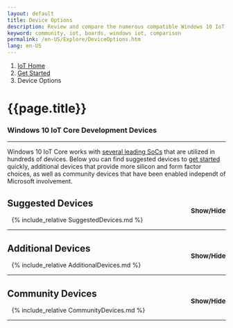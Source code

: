 ```yaml
---
layout: default
title: Device Options
description: Review and compare the numerous compatible Windows 10 IoT Core development boards
keyword: community, iot, boards, windows iot, comparison
permalink: /en-US/Explore/DeviceOptions.htm
lang: en-US
---
```

<style>
.sectionControls
{
	font-size:15px;
	float:right;
	position:relative;
	top:20px;
}
.sectionControls a
{
	padding-left: 10px;
}
.section {
	padding-left: 10px;
}
</style>

<ol class="breadcrumb">
  <li>
    <a href="https://developer.microsoft.com/en-us/windows/iot">IoT Home</a>
  </li>
  <li>
    <a href="{{site.baseurl}}/{{page.lang}}/GetStarted.htm">Get Started</a>
  </li>
  <li class="active">Device Options</li>
</ol>

<h1 class="page-title">{{page.title}}</h1>

<h3>Windows 10 IoT Core Development Devices</h3>
<hr>
<p>Windows 10 IoT Core works with <a href="{{site.baseurl}}/{{page.lang}}/explore/SoC.htm">several leading SoCs</a> that are utilized in hundreds of devices. Below you can find suggested devices to <a href="{{site.baseurl}}/{{page.lang}}/GetStarted.htm">get started</a> quickly, additional devices that provide more silicon and form factor choices, as well as community devices that have been enabled independt of Microsoft involvement. </p>

<h2> <a onClick="toggleSection('SuggestedDevices');return false;">Suggested Devices </a>
	<div class="sectionControls">
		<a class="sectionToggle" onClick="toggleSection('SuggestedDevices');return false;">Show/Hide</a>
	</div>
</h2>
<div class="SuggestedDevices section" markdown="1">
{% include_relative SuggestedDevices.md %}
</div>
<hr>
<h2> <a onClick="toggleSection('AdditionalDevices');return false;">Additional Devices </a>
	<div class="sectionControls">
		<a class="sectionToggle" onClick="toggleSection('AdditionalDevices');return false;">Show/Hide</a>
	</div>
</h2>
<div class="AdditionalDevices section" markdown="1">
{% include_relative AdditionalDevices.md %}
</div>
<hr>
<h2> <a onClick="toggleSection('CommunityDevices');return false;">Community Devices </a>
	<div class="sectionControls">
		<a class="sectionToggle" onClick="toggleSection('CommunityDevices');return false;">Show/Hide</a>
	</div>
</h2>
<div class="CommunityDevices section" markdown="1">
{% include_relative CommunityDevices.md %}
</div>
<hr>

<script>
		function toggleSection(section) {
			$("."+section+".section").toggle('slow');
		}

		function contribute(section) {			
			var pagePath="{{site.repositoryurl}}{{page.path}}";
			
			var url = pagePath.replace("Explore", "Explore/" + section); 
			
	  	var win = window.open(url, '_blank');
  		win.focus();
		}

		window.onload = function() {
      $(".section").hide();
      $(".javascriptWarn").hide();
      $(".searchTools").show();
      if(window.location.hash) {
			  $(location.hash).parent().show();
			  window.scrollTo(0, $(location.hash).offset().top);
			} 
    }
</script>